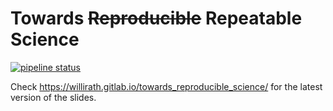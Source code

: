 # Towards ~~Reproducible~~ Repeatable Science

[![pipeline status](https://gitlab.com/willirath/towards_reproducible_science/badges/master/pipeline.svg)](https://gitlab.com/willirath/towards_reproducible_science/commits/master)

Check <https://willirath.gitlab.io/towards_reproducible_science/> for the
latest version of the slides.
